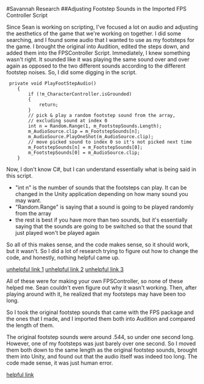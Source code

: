 #Savannah Research
##Adjusting Footstep Sounds in the Imported FPS Controller Script

Since Sean is working on scripting, I've focused a lot on audio and adjusting the aesthetics of the game that we're working on together.
I did some searching, and I found some audio that I wanted to use as my footsteps for the game. I brought the original into Audition, edited the steps down, and added them into the FPSController Script. Immediately, I knew something wasn't right. It sounded like it was playing the same sound over and over again as opposed to the two different sounds according to the different footstep noises.
So, I did some digging in the script.

 	 private void PlayFootStepAudio()
        {
            if (!m_CharacterController.isGrounded)
            {
                return;
            }
            // pick & play a random footstep sound from the array,
            // excluding sound at index 0
            int n = Random.Range(1, m_FootstepSounds.Length);
            m_AudioSource.clip = m_FootstepSounds[n];
            m_AudioSource.PlayOneShot(m_AudioSource.clip);
            // move picked sound to index 0 so it's not picked next time
            m_FootstepSounds[n] = m_FootstepSounds[0];
            m_FootstepSounds[0] = m_AudioSource.clip;
        }

Now, I don't know C#, but I can understand essentially what is being said in this script. 

*	"int n" is the number of sounds that the footsteps can play. It can be changed in the Unity application depending on how many sound you may want.
*	"Random.Range" is saying that a sound is going to be played randomly from the array
*	the rest is best if you have more than two sounds, but it's essentially saying that the sounds are going to be switched so that the sound that just played won't be played again

So all of this makes sense, and the code makes sense, so it should work, but it wasn't. So I did a lot of research trying to figure out how to change the code, and honestly, nothing helpful came up.

[unhelpful link 1](http://answers.unity3d.com/questions/11486/footstep-sounds-when-walking.html)
[unhelpful link 2](http://answers.unity3d.com/questions/373508/footsteps-script-for-running-and-walking.html)
[unhelpful link 3](http://answers.unity3d.com/questions/428831/how-to-add-footsteps-sound-effect-when-walking.html)

All of these were for making your own FPSController, so none of these helped me.
Sean couldn't even figure out why it wasn't working. Then, after playing around with it, he realized that my footsteps may have been too long.

So I took the original footstep sounds that came with the FPS package and the ones that I made, and I imported them both into Audition and compared the length of them.

The original footstep sounds were around .544, so under one second long. However, one of my footsteps was just barely over one second. So I moved them both down to the same length as the original footstep sounds, brought them into Unity, and found out that the audio itself was indeed too long. The code made sense, it was just human error.

[helpful link](http://answers.unity3d.com/questions/630003/footstep-sound-still-plays-when-standing-still.html)